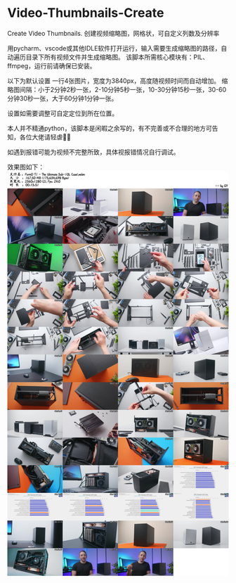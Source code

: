 # Video-Thumbnails-Create
Create Video Thumbnails. 创建视频缩略图，网格状，可自定义列数及分辨率

用pycharm、vscode或其他IDLE软件打开运行，输入需要生成缩略图的路径，自动遍历目录下所有视频文件并生成缩略图。
该脚本所需核心模块有：PIL、ffmpeg，运行前请确保已安装。

以下为默认设置
一行4张图片，宽度为3840px，高度随视频时间而自动增加。
缩略图间隔：小于2分钟2秒一张，2-10分钟5秒一张，10-30分钟15秒一张，30-60分钟30秒一张，大于60分钟1分钟一张。

设置如需要调整可自定定位到所在位置。

本人并不精通python，该脚本是闲暇之余写的，有不完善或不合理的地方可告知，各位大佬请轻虐🙌🙌

如遇到报错可能为视频不完整所致，具体视报错情况自行调试。

效果图如下：
![image](https://github.com/Amii-Henin/Video-Thumbnails-Creater/blob/main/FormD%20T1%20-%20The%20Ultimate%20Sub-10L%20Case!_thumb.jpg)
